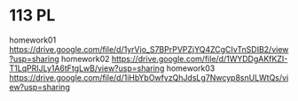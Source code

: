 # 113 PL
homework01 https://drive.google.com/file/d/1yrVjo_S7BPrPVPZjYQ4ZCgCIvTnSDIB2/view?usp=sharing
homework02 https://drive.google.com/file/d/1WYDDgAKfKZI-T1LqPRIJLy1A6tFtgLwB/view?usp=sharing
homework03 https://drive.google.com/file/d/1iHbYbOwfyzQhJdsLg7Nwcyp8snULWtQs/view?usp=sharing
